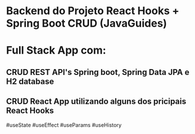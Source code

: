 # Backend do Projeto React Hooks + Spring Boot CRUD (JavaGuides) 

# Full Stack App com:

## CRUD REST API's Spring boot, Spring Data JPA e H2 database
## CRUD React App utilizando alguns dos pricipais React Hooks

#useState
#useEffect
#useParams
#useHistory
